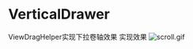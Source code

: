# VerticalDrawer
ViewDragHelper实现下拉卷轴效果
实现效果
![scroll.gif](http://upload-images.jianshu.io/upload_images/1760489-8833a6b5640ab1df.gif?imageMogr2/auto-orient/strip)
